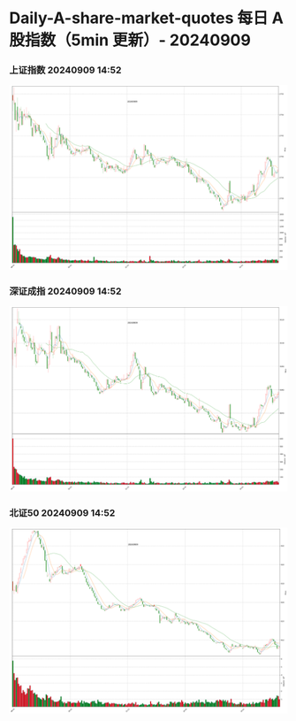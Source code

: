 
# Daily-A-share-market-quotes 每日 A 股指数（5min 更新）- 20240909

### 上证指数 20240909 14:52
![](./fig/2024/9/20240909-sh000001.png)

### 深证成指 20240909 14:52
![](./fig/2024/9/20240909-sz399001.png)

### 北证50 20240909 14:52
![](./fig/2024/9/20240909-bj899050.png)

